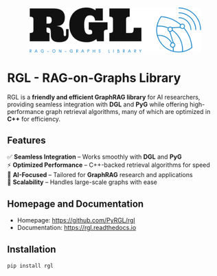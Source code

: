 <!-- include logo svg in this markdown -->
<p align="center">
    <img src="rgl-logo.png" width="400"/>
</p>

# RGL - RAG-on-Graphs Library  

RGL is a **friendly and efficient GraphRAG library** for AI researchers, providing seamless integration with **DGL** and **PyG** while offering high-performance graph retrieval algorithms, many of which are optimized in **C++** for efficiency. 

## Features  
✅ **Seamless Integration** – Works smoothly with **DGL** and **PyG**  
⚡ **Optimized Performance** – C++-backed retrieval algorithms for speed  
🧠 **AI-Focused** – Tailored for **GraphRAG** research and applications  
🔗 **Scalability** – Handles large-scale graphs with ease  

## Homepage and Documentation

- Homepage: https://github.com/PyRGL/rgl
- Documentation: https://rgl.readthedocs.io

## Installation

```bash
pip install rgl
```
